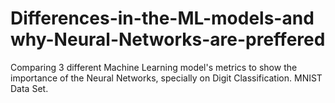 # Differences-in-the-ML-models-and why-Neural-Networks-are-preffered
Comparing 3 different Machine Learning model's metrics to show the importance of the Neural Networks, specially on Digit Classification.
MNIST Data Set.
